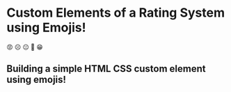 # Custom Elements of a Rating System using Emojis!

😡 ☹️ 😐 🙂 😁

## Building a simple HTML CSS custom element using emojis!
